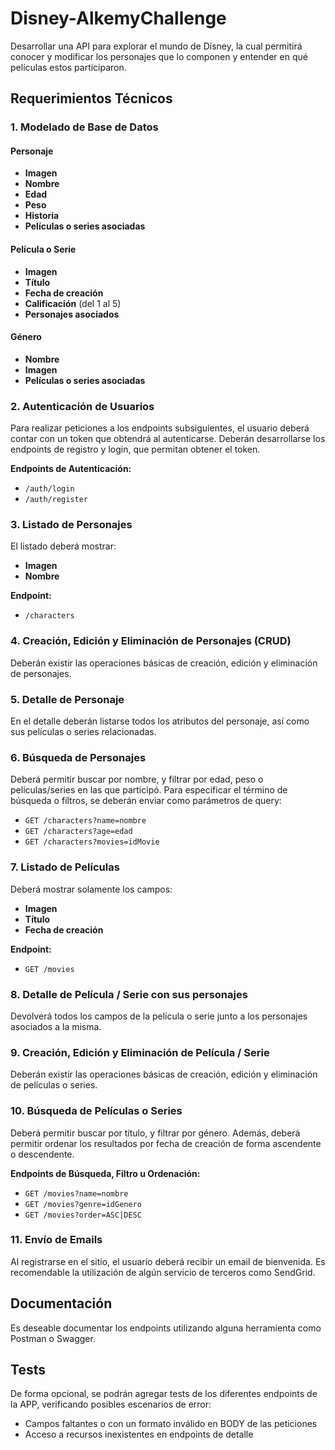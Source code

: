 # Disney-AlkemyChallenge

Desarrollar una API para explorar el mundo de Disney, la cual permitirá conocer y modificar los personajes que lo componen y entender en qué películas estos participaron.

## Requerimientos Técnicos

### 1. Modelado de Base de Datos

#### Personaje

- **Imagen**
- **Nombre**
- **Edad**
- **Peso**
- **Historia**
- **Películas o series asociadas**

#### Película o Serie

- **Imagen**
- **Título**
- **Fecha de creación**
- **Calificación** (del 1 al 5)
- **Personajes asociados**

#### Género

- **Nombre**
- **Imagen**
- **Películas o series asociadas**

### 2. Autenticación de Usuarios

Para realizar peticiones a los endpoints subsiguientes, el usuario deberá contar con un token que obtendrá al autenticarse. Deberán desarrollarse los endpoints de registro y login, que permitan obtener el token.

**Endpoints de Autenticación:**

- `/auth/login`
- `/auth/register`

### 3. Listado de Personajes

El listado deberá mostrar:

- **Imagen**
- **Nombre**

**Endpoint:**

- `/characters`

### 4. Creación, Edición y Eliminación de Personajes (CRUD)

Deberán existir las operaciones básicas de creación, edición y eliminación de personajes.

### 5. Detalle de Personaje

En el detalle deberán listarse todos los atributos del personaje, así como sus películas o series relacionadas.

### 6. Búsqueda de Personajes

Deberá permitir buscar por nombre, y filtrar por edad, peso o películas/series en las que participó. Para especificar el término de búsqueda o filtros, se deberán enviar como parámetros de query:

- `GET /characters?name=nombre`
- `GET /characters?age=edad`
- `GET /characters?movies=idMovie`

### 7. Listado de Películas

Deberá mostrar solamente los campos:

- **Imagen**
- **Título**
- **Fecha de creación**

**Endpoint:**

- `GET /movies`

### 8. Detalle de Película / Serie con sus personajes

Devolverá todos los campos de la película o serie junto a los personajes asociados a la misma.

### 9. Creación, Edición y Eliminación de Película / Serie

Deberán existir las operaciones básicas de creación, edición y eliminación de películas o series.

### 10. Búsqueda de Películas o Series

Deberá permitir buscar por título, y filtrar por género. Además, deberá permitir ordenar los resultados por fecha de creación de forma ascendente o descendente.

**Endpoints de Búsqueda, Filtro u Ordenación:**

- `GET /movies?name=nombre`
- `GET /movies?genre=idGenero`
- `GET /movies?order=ASC|DESC`

### 11. Envío de Emails

Al registrarse en el sitio, el usuario deberá recibir un email de bienvenida. Es recomendable la utilización de algún servicio de terceros como SendGrid.

## Documentación

Es deseable documentar los endpoints utilizando alguna herramienta como Postman o Swagger.

## Tests

De forma opcional, se podrán agregar tests de los diferentes endpoints de la APP, verificando posibles escenarios de error:

- Campos faltantes o con un formato inválido en BODY de las peticiones
- Acceso a recursos inexistentes en endpoints de detalle
